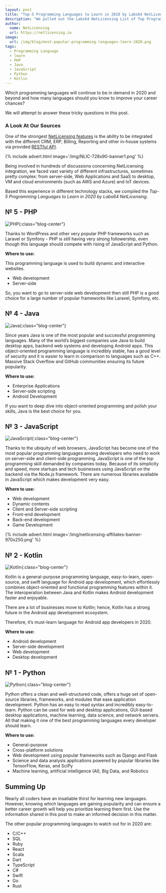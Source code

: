 ```yaml
---
layout: post
title: "Top-5 Programming Languages to Learn in 2020 by Labs64 NetLicensing"
description: "We pulled out the Labs64 NetLicensing List of Top Programming Languages to Learn in 2020"
author:
  name: NetLicensing
  url: https://netlicensing.io
image:
  url: /img/blog/most-popular-programming-languages-learn-2020.png
tags:
  - Programming Language
  - learn
  - PHP
  - Java
  - JavaScript
  - Python
  - Kotlin
---
```


Which programming languages will continue to be in demand in 2020 and beyond and how many languages should you know to improve your career chances?

We will attempt to answer these tricky questions in this post.

### A Look At Our Sources

One of the strongest [NetLicensing features](https://netlicensing.io/features-all) is the ability to be integrated with the different CRM, ERP, Billing, Reporting and other in-house systems via provided [RESTful API](https://netlicensing.io/wiki/restful-api).

{% include advert.html image='/img/NLIC-728x90-banner1.png' %}

Being involved in hundreds of discussions concerning NetLicensing integration, we faced vast variety of different infrastructures, sometimes pretty complex: from server-side, Web Applications and SaaS to desktop, VM and cloud environments (such as AWS and Azure) and IoT devices.

Based this experience in different technology stacks, we compiled the *Top-5 Programming Languages to Learn in 2020 by Labs64 NetLicensing*.

## &#8470; 5 - PHP

![PHP](/img/blog/nlic-programming-languages-php.png "PHP"){:class="blog-center"}

Thanks to WordPress and other very popular PHP frameworks such as Laravel or Symfony - PHP is still having very strong followership, even though this language should compete with rising of JavaScript and Python.

**Where to use:**

This programming language is used to build dynamic and interactive websites.

- Web development
- Server-side

So, you want to go to server-side web development then still PHP is a good choice for a large number of popular frameworks like Laravel, Symfony, etc.

## &#8470; 4 - Java

![Java](/img/blog/nlic-programming-languages-java.png "Java"){:class="blog-center"}

Since years Java is one of the most popular and successful programming languages.
Many of the world’s biggest companies use Java to build desktop apps, backend web systems and developing Android apps.
This object-oriented programming language is incredibly stable, has a good level of security and it is easier to learn in comparison to languages such as C++.
Massive Stack Overflow and GitHub communities ensuring its future popularity.

**Where to use:**

- Enterprise Applications
- Server-side scripting
- Android Development

If you want to deep dive into object-oriented programming and polish your skills, Java is the best choice for you.

## &#8470; 3 - JavaScript

![JavaScript](/img/blog/nlic-programming-languages-javascript.png "JavaScript"){:class="blog-center"}

Thanks to the ubiquity of web browsers, JavaScript has become one of the most popular programming languages among developers who need to work on server-side and client-side programming.
JavaScript is one of the top programming skill demanded by companies today.
Because of its simplicity and speed, more startups and tech businesses using JavaScript on the backend via the Node.js framework.
There are numerous libraries available in JavaScript which makes development very easy.

**Where to use:**

- Web development
- Dynamic contents
- Client and Server-side scripting
- Front-end development
- Back-end development
- Game Development

{% include advert.html image='/img/netlicensing-affiliates-banner-970x250.png' %}

## &#8470; 2 - Kotlin

![Kotlin](/img/blog/nlic-programming-languages-kotlin.png "Kotlin"){:class="blog-center"}

Kotlin is a general-purpose programming language, easy-to-learn, open-source, and swift language for Android app development, which effortlessly combines object-oriented and functional programming features within it.
The interoperation between Java and Kotlin makes Android development faster and enjoyable.

There are a lot of businesses move to Kotlin; hence, Kotlin has a strong future in the Android app development ecosystem.

Therefore, it’s must-learn language for Android app developers in 2020.

**Where to use:**

- Android development
- Server-side development
- Web development
- Desktop development

## &#8470; 1 - Python

![Python](/img/blog/nlic-programming-languages-python.png "Python"){:class="blog-center"}

Python offers a clean and well-structured code, offers a huge set of open-source libraries, frameworks, and modules that ease application development.
Python has an easy to read syntax and incredibly easy-to-learn.
Python can be used for web and desktop applications, GUI-based desktop applications, machine learning, data science, and network servers.
All that making it one of the best programming languages every developer should learn.

**Where to use:**

- General-purpose
- Cross-platform solutions
- Web development using popular frameworks such as Django and Flask
- Science and data analysis applications powered by popular libraries like TensorFlow, Keras, and SciPy
- Machine learning, artificial intelligence (AI), Big Data, and Robotics

## Summing Up

Nearly all coders have an insatiable thirst for learning new languages. However, knowing which languages are gaining popularity and can ensure a better career growth will help you prioritize learning them first.
Use the information shared in this post to make an informed decision in this matter.


The other popular programming languages to watch out for in 2020 are:
- C/C++
- SQL
- Ruby
- React
- Scala
- Dart
- TypeScript
- C#
- Swift
- Go
- Rust
